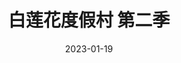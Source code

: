 ---
layout: page
title: 白莲花度假村 第二季
description: >
  很搞笑很悬疑。
category: 剧集
img: assets/img/movie/2023/bai_lian_hua_du_jia_cun_2.webp
star: 5
date: 2023-01-19
---